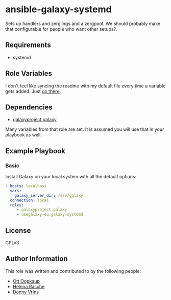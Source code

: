 # ansible-galaxy-systemd

Sets up handlers and zerglings and a zergpool. We should probably make that configurable for people who want other setups?.

## Requirements

- systemd

## Role Variables

I don't feel like syncing the readme with my default file every time a variable gets added. Just [go there][defaults].

[defaults]: defaults/main.yml

## Dependencies

- [galaxyproject.galaxy](https://github.com/galaxyproject/ansible-galaxy)

Many variables from that role are set. It is assumed you will use that in your playbook as well.

## Example Playbook

### Basic ###

Install Galaxy on your local system with all the default options:

```yaml
- hosts: localhost
  vars:
    galaxy_server_dir: /srv/galaxy
  connection: local
  roles:
     - galaxyproject.galaxy
     - usegalaxy-eu.galaxy-systemd
```

## License

GPLv3

## Author Information

This role was written and contributed to by the following people:

- [Ott Oopkaup](https://github.com/ooobik)
- [Helena Rasche](https://github.com/hexylena)
- [Donny Vrins](https://github.com/Dirowa)
